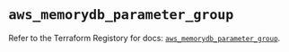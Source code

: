 # `aws_memorydb_parameter_group`

Refer to the Terraform Registory for docs: [`aws_memorydb_parameter_group`](https://registry.terraform.io/providers/hashicorp/aws/3.76.1/docs/resources/memorydb_parameter_group).
